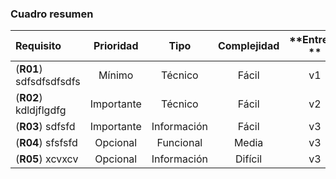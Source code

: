 

### Cuadro resumen

| **Requisito** | **Prioridad** | **Tipo** | **Complejidad** | **Entrega ** | **Incidencia** |
| :------------ | :-----------: | :------: | :-------------: | :----------: | :------------: |
| (**R01**) sdfsdfsdfsdfs | Mínimo | Técnico | Fácil | v1 |  |
| (**R02**) kdldjflgdfg | Importante | Técnico | Fácil | v2 |  |
| (**R03**) sdfsfd | Importante | Información | Fácil | v3 |  |
| (**R04**) sfsfsfd | Opcional | Funcional | Media | v3 |  |
| (**R05**) xcvxcv | Opcional | Información | Difícil | v3 |  |
